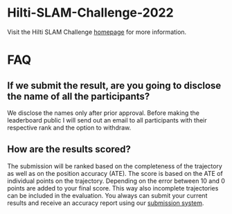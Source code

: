 # Hilti-SLAM-Challenge-2022

Visit the Hilti SLAM Challenge [homepage](https://hilti-challenge.com/) for more information.

# FAQ

## If we submit the result, are you going to disclose the name of all the participants?
We disclose the names only after prior approval. Before making the leaderboard public I will send out an email to all participants with their respective rank and the option to withdraw.

## How are the results scored?
The submission will be ranked based on the completeness of the trajectory as well as on the position accuracy (ATE). The score is based on the ATE of individual points on the trajectory. Depending on the error between 10 and 0 points are added to your final score. This way also incomplete trajectories can be included in the evaluation. You always can submit your current results and receive an accuracy report using our [submission system](https://submit.hilti-challenge.com/). 
